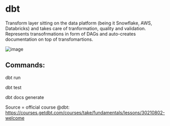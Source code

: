 # dbt

Transform layer sitting on the data platform (being it Snowflake, AWS, Databricks) and takes care of tranformation, quality and validation. Represents transofrmations in form of DAGs and auto-creates documentation on top of transfomartions.


![image](https://user-images.githubusercontent.com/39126832/149541428-18bf8ee5-d9b9-4813-82ff-80787966601e.png)



## Commands:

dbt run

dbt test

dbt docs generate


Source = official course @dbt: https://courses.getdbt.com/courses/take/fundamentals/lessons/30210802-welcome
